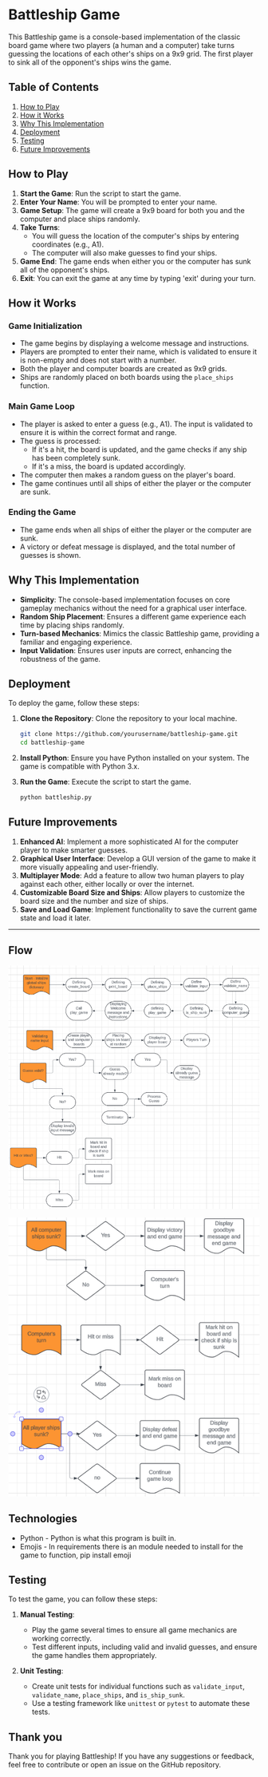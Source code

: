 # Battleship Game

This Battleship game is a console-based implementation of the classic board game where two players (a human and a computer) take turns guessing the locations of each other's ships on a 9x9 grid. The first player to sink all of the opponent's ships wins the game.

## Table of Contents

1. [How to Play](#how-to-play)
2. [How it Works](#how-it-works)
3. [Why This Implementation](#why-this-implementation)
4. [Deployment](#deployment)
5. [Testing](#testing)
6. [Future Improvements](#future-improvements)

## How to Play

1. **Start the Game**: Run the script to start the game.
2. **Enter Your Name**: You will be prompted to enter your name.
3. **Game Setup**: The game will create a 9x9 board for both you and the computer and place ships randomly.
4. **Take Turns**:
    - You will guess the location of the computer's ships by entering coordinates (e.g., A1).
    - The computer will also make guesses to find your ships.
5. **Game End**: The game ends when either you or the computer has sunk all of the opponent's ships.
6. **Exit**: You can exit the game at any time by typing 'exit' during your turn.

## How it Works

### Game Initialization

- The game begins by displaying a welcome message and instructions.
- Players are prompted to enter their name, which is validated to ensure it is non-empty and does not start with a number.
- Both the player and computer boards are created as 9x9 grids.
- Ships are randomly placed on both boards using the `place_ships` function.

### Main Game Loop

- The player is asked to enter a guess (e.g., A1). The input is validated to ensure it is within the correct format and range.
- The guess is processed:
  - If it's a hit, the board is updated, and the game checks if any ship has been completely sunk.
  - If it's a miss, the board is updated accordingly.
- The computer then makes a random guess on the player's board.
- The game continues until all ships of either the player or the computer are sunk.

### Ending the Game

- The game ends when all ships of either the player or the computer are sunk.
- A victory or defeat message is displayed, and the total number of guesses is shown.

## Why This Implementation

- **Simplicity**: The console-based implementation focuses on core gameplay mechanics without the need for a graphical user interface.
- **Random Ship Placement**: Ensures a different game experience each time by placing ships randomly.
- **Turn-based Mechanics**: Mimics the classic Battleship game, providing a familiar and engaging experience.
- **Input Validation**: Ensures user inputs are correct, enhancing the robustness of the game.

## Deployment

To deploy the game, follow these steps:

1. **Clone the Repository**: Clone the repository to your local machine.

    ```sh
    git clone https://github.com/yourusername/battleship-game.git
    cd battleship-game
    ```

2. **Install Python**: Ensure you have Python installed on your system. The game is compatible with Python 3.x.

3. **Run the Game**: Execute the script to start the game.

    ```sh
    python battleship.py
    ```

## Future Improvements

1. **Enhanced AI**: Implement a more sophisticated AI for the computer player to make smarter guesses.
2. **Graphical User Interface**: Develop a GUI version of the game to make it more visually appealing and user-friendly.
3. **Multiplayer Mode**: Add a feature to allow two human players to play against each other, either locally or over the internet.
4. **Customizable Board Size and Ships**: Allow players to customize the board size and the number and size of ships.
5. **Save and Load Game**: Implement functionality to save the current game state and load it later.

---

## Flow

![flow_chart](docs/flow/flow_chart_1.png)

![flow_chart_2](docs/flow/flow_chart_2.png)

## Technologies

- Python - Python is what this program is built in.
- Emojis - In requirements there is an module needed to install for the game to function, pip install emoji

## Testing

To test the game, you can follow these steps:

1. **Manual Testing**:

    - Play the game several times to ensure all game mechanics are working correctly.
    - Test different inputs, including valid and invalid guesses, and ensure the game handles them appropriately.

2. **Unit Testing**:
    - Create unit tests for individual functions such as `validate_input`, `validate_name`, `place_ships`, and `is_ship_sunk`.
    - Use a testing framework like `unittest` or `pytest` to automate these tests.

## Thank you

Thank you for playing Battleship! If you have any suggestions or feedback, feel free to contribute or open an issue on the GitHub repository.
